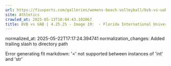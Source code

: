```yaml
---
url: https://fiusports.com/galleries/womens-beach-volleyball/bvb-vs-uab-4-25-25/image-19/357/62818/
site: Athletics
crawled_at: 2025-05-13T10:04:43.102067
title: BVB vs UAB | 4.25.25 - Image 19:  - Florida International University
---
```

normalized_at: 2025-05-22T17:17:24.394741
normalization_changes: Added trailing slash to directory path

Error generating fit markdown: '<' not supported between instances of 'int' and 'str'